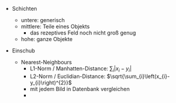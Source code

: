 - Schichten 
	- untere: generisch 
	- mittlere: Teile eines Objekts 
		- das rezeptives Feld noch nicht groß genug 
	- hohe: ganze Objekte 

- Einschub 
	- Nearest-Neighbours 
		- L1-Norm / Manhatten-Distance: $\sum_{i}\left|x_{i}-y_{i}\right|$ 
		- L2-Norm / Euclidian-Distance: $\sqrt{\sum_{i}\left(x_{i}-y_{i}\right)^{2}}$ 
		- mit jedem Bild in Datenbank vergleichen 
		- 